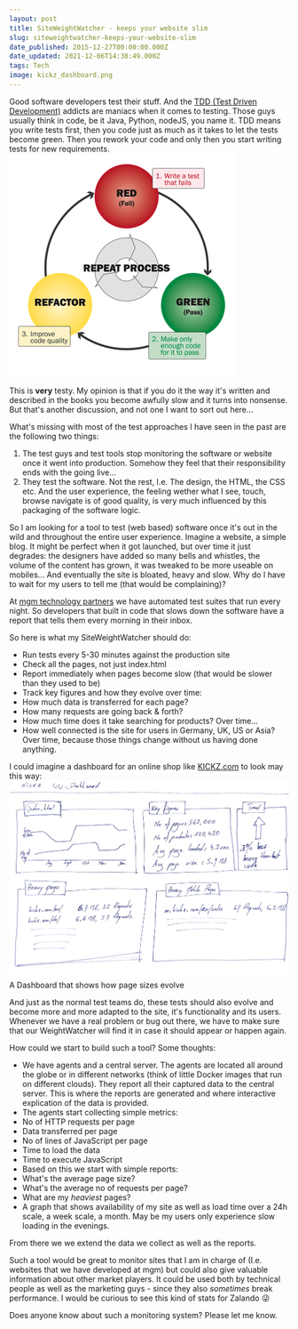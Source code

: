 ```yaml
---
layout: post
title: SiteWeightWatcher - keeps your website slim
slug: siteweightwatcher-keeps-your-website-slim
date_published: 2015-12-27T00:00:00.000Z
date_updated: 2021-12-06T14:38:49.000Z
tags: Tech
image: kickz_dashboard.png
---
```


Good software developers test their stuff. And the [TDD (Test Driven Development)](https://www.wikiwand.com/en/Test-driven_development) addicts are maniacs when it comes to testing. Those guys usually think in code, be it Java, Python, nodeJS, you name it. TDD means you write tests first, then you code just as much as it takes to let the tests become green. Then you rework your code and only then you start writing tests for new requirements.
![TDD Process](tdd.png)

This is **very** testy. My opinion is that if you do it the way it's written and described in the books you become awfully slow and it turns into nonsense. But that's another discussion, and not one I want to sort out here...

What's missing with most of the test approaches I have seen in the past are the following two things:

1. The test guys and test tools stop monitoring the software or website once it went into production. Somehow they feel that their responsibility ends with the going live...
2. They test the software. Not the rest, I.e. The design, the HTML, the CSS etc. And the user experience, the feeling wether what I see, touch, browse navigate is of good quality, is very much influenced by this packaging of the software logic.

So I am looking for a tool to test (web based) software once it's out in the wild and throughout the entire user experience. Imagine a website, a simple blog. It might be perfect when it got launched, but over time it just degrades: the designers have added so many bells and whistles, the volume of the content has grown, it was tweaked to be more useable on mobiles... And eventually the site is bloated, heavy and slow. Why do I have to wait for my users to tell me (that would be complaining)?

At [mgm technology partners](https://mgm-tp.com) we have automated test suites that run every night. So developers that built in code that slows down the software have a report that tells them every morning in their inbox.

So here is what my SiteWeightWatcher should do:

- Run tests every 5-30 minutes against the production site
- Check all the pages, not just index.html
- Report immediately when pages become slow (that would be slower than they used to be)
- Track key figures and how they evolve over time:
- How much data is transferred for each page?
- How many requests are going back & forth?
- How much time does it take searching for products? Over time...
- How well connected is the site for users in Germany, UK, US or Asia? Over time, because those things change without us having done anything.

I could imagine a dashboard for an online shop like [KICKZ.com](https://www.kickz.com/de) to look may this way:
![Deshboard scribble](kickz_dashboard.png)A Dashboard that shows how page sizes evolve

And just as the normal test teams do, these tests should also evolve and become more and more adapted to the site, it's functionality and its users. Whenever we have a real problem or bug out there, we have to make sure that our WeightWatcher will find it in case it should appear or happen again.

How could we start to build such a tool? Some thoughts:

- We have agents and a central server. The agents are located all around the globe or in different networks (think of little Docker images that run on different clouds). They report all their captured data to the central server. This is where the reports are generated and where interactive explication of the data is provided.
- The agents start collecting simple metrics:
- No of HTTP requests per page
- Data transferred per page
- No of lines of JavaScript per page
- Time to load the data
- Time to execute JavaScript
- Based on this we start with simple reports:
- What's the average page size?
- What's the average no of requests per page?
- What are my _heaviest_ pages?
- A graph that shows availability of my site as well as load time over a 24h scale, a week scale, a month. May be my users only experience slow loading in the evenings.

From there we we extend the data we collect as well as the reports.

Such a tool would be great to monitor sites that I am in charge of (I.e. websites that we have developed at mgm) but could also give valuable information about other market players. It could be used both by technical people as well as the marketing guys - since they also _sometimes_ break performance. I would be curious to see this kind of stats for Zalando 😜

Does anyone know about such a monitoring system? Please let me know.
